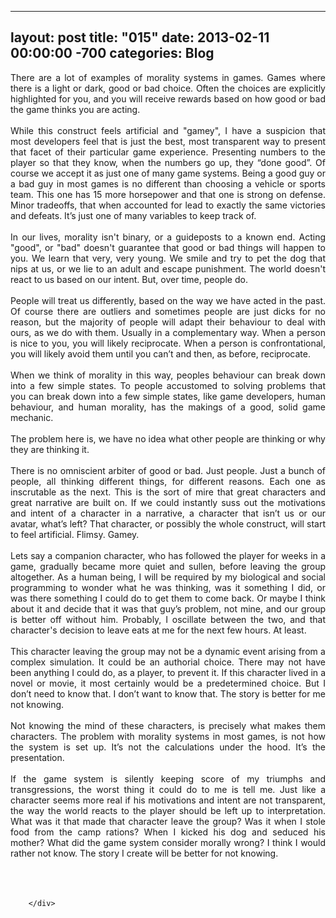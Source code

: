 
---
layout: post
title: "015"
date: 2013-02-11 00:00:00 -700
categories: Blog
---
<div class="blog-content">
				<div class="paragraph" style="text-align:justify;">There are a lot of examples of morality systems in games. Games where there is a light or dark, good or bad choice. Often the choices are explicitly highlighted for you, and you will receive rewards based on how good or bad the game thinks you are acting. <br style=""><span style=""></span><br style=""><span style=""></span>While this construct feels artificial and "gamey", I have a suspicion that most developers feel that is just the best, most transparent way to present that facet of their particular game experience. Presenting numbers to the player so that they know, when the numbers go up, they &ldquo;done good&rdquo;. Of course we accept it as just one of many game systems. Being a good guy or a bad guy in most games is no different than choosing a vehicle or sports team. This one has 15 more horsepower and that one is strong on defense. Minor tradeoffs, that when accounted for lead to exactly the same victories and defeats. It&rsquo;s just one of many variables to keep track of. <br style=""><span style=""></span><br style=""><span style=""></span>In our lives, morality isn't binary, or a guideposts to a known end. Acting "good", or "bad" doesn't guarantee that good or bad things will happen to you. We learn that very, very young. We smile and try to pet the dog that nips at us, or we lie to an adult and escape punishment. The world doesn't react to us based on our intent. But, over time, people do. <br style=""><span style=""></span><br style=""><span style=""></span>People will treat us differently, based on the way we have acted in the past. Of course there are outliers and sometimes people are just dicks for no reason, but the majority of people will adapt their behaviour to deal with ours, as we do with them. Usually in a complementary way. When a person is nice to you, you will likely reciprocate. When a person is confrontational, you will likely avoid them until you can&rsquo;t and then, as before, reciprocate. <br style=""><span style=""></span><br style=""><span style=""></span>When we think of morality in this way, peoples behaviour can break down into a few simple states. To people accustomed to solving problems that you can break down into a few simple states, like game developers, human behaviour, and human morality, has the makings of a good, solid game mechanic.<br style=""><span style=""></span><br style=""><span style=""></span>The problem here is, we have no idea what other people are thinking or why they are thinking it.<br style=""><span style=""></span><br style=""><span style=""></span>There is no omniscient arbiter of good or bad. Just people. Just a bunch of people, all thinking different things, for different reasons. Each one as inscrutable as the next. This is the sort of mire that great characters and great narrative are built on. If we could instantly suss out the motivations and intent of a character in a narrative, a character that isn&rsquo;t us or our avatar, what&rsquo;s left? That character, or possibly the whole construct, will start to feel artificial. Flimsy. Gamey. <br style=""><span style=""></span><br style=""><span style=""></span>Lets say a companion character, who has followed the player for weeks in a game, gradually became more quiet and sullen, before leaving the group altogether. As a human being, I will be required by my biological and social programming to wonder what he was thinking, was it something I did, or was there something I could do to get them to come back. Or maybe I think about it and decide that it was that guy&rsquo;s problem, not mine, and our group is better off without him. Probably, I oscillate between the two, and that character's decision to leave eats at me for the next few hours. At least. <br style=""><span style=""></span><br style=""><span style=""></span>This character leaving the group may not be a dynamic event arising from a complex simulation. It could be an authorial choice. There may not have been anything I could do, as a player, to prevent it. If this character lived in a novel or movie, it most certainly would be a predetermined choice. But I don&rsquo;t need to know that. I don&rsquo;t want to know that. The story is better for me not knowing. <br style=""><span style=""></span><br style=""><span style=""></span>Not knowing the mind of these characters, is precisely what makes them characters. The problem with morality systems in most games, is not how the system is set up. It&rsquo;s not the calculations under the hood. It&rsquo;s the presentation. <br style=""><span style=""></span><br style=""><span style=""></span>If the game system is silently keeping score of my triumphs and transgressions, the worst thing it could do to me is tell me. Just like a character seems more real if his motivations and intent are not transparent, the way the world reacts to the player should be left up to interpretation. What was it that made that character leave the group? Was it when I stole food from the camp rations? When I kicked his dog and seduced his mother? What did the game system consider morally wrong? I think I would rather not know. The story I create will be better for not knowing. <br style=""><span style=""></span><br style=""><span style=""></span><br style=""><br style=""></div>

		</div>
        